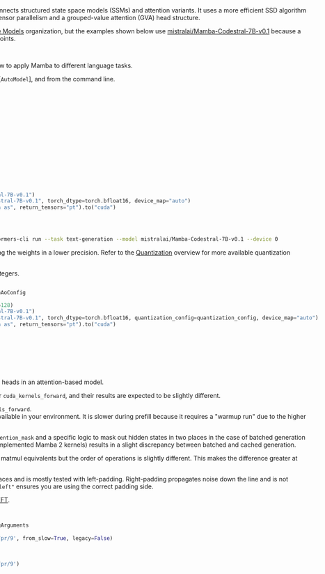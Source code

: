 <!--Copyright 2024 The HuggingFace Team. All rights reserved.

Licensed under the Apache License, Version 2.0 (the "License"); you may not use this file except in compliance with
the License. You may obtain a copy of the License at

http://www.apache.org/licenses/LICENSE-2.0

Unless required by applicable law or agreed to in writing, software distributed under the License is distributed on
an "AS IS" BASIS, WITHOUT WARRANTIES OR CONDITIONS OF ANY KIND, either express or implied. See the License for the
specific language governing permissions and limitations under the License.

⚠️ Note that this file is in Markdown but contain specific syntax for our doc-builder (similar to MDX) that may not be
rendered properly in your Markdown viewer.

-->

<div style="float: right;">
  <div class="flex flex-wrap space-x-1">
    <img alt="PyTorch" src="https://img.shields.io/badge/PyTorch-DE3412?style=flat&logo=pytorch&logoColor=white">
  </div>

# Mamba 2

[Mamba 2](https://huggingface.co/papers/2405.21060) is based on the state space duality (SSD) framework which connects structured state space models (SSMs) and attention variants. It uses a more efficient SSD algorithm that is 2-8x faster than Mamba and modifies the architecture to enable tensor parallelism and a grouped-value attention (GVA) head structure.

You can find all the original Mamba 2 checkpoints under the [State Space Models](https://huggingface.co/state-spaces) organization, but the examples shown below use [mistralai/Mamba-Codestral-7B-v0.1](https://huggingface.co/mistralai/Mamba-Codestral-7B-v0.1) because a Hugging Face implementation isn't supported yet for the original checkpoints.

> [!TIP]
> Click on the Mamba models in the right sidebar for more examples of how to apply Mamba to different language tasks.

The example below demonstrates how to generate text with [`Pipeline`], [`AutoModel`], and from the command line.

hfoptions id="usage">
<hfoption id="Pipeline">

```python
import torch
from transformers import pipeline

pipeline = pipeline(
    task="text-generation",
    model="mistralai/Mamba-Codestral-7B-v0.1",
    torch_dtype=torch.bfloat16,
    device=0
)
pipeline("Plants create energy through a process known as")
```

</hfoption>
<hfoption id="AutoModel">

```python
import torch  
from transformers import AutoModelForCausalLM, AutoTokenizer  

tokenizer = AutoTokenizer.from_pretrained("mistralai/Mamba-Codestral-7B-v0.1")
model = AutoModelForCausalLM.from_pretrained("mistralai/Mamba-Codestral-7B-v0.1", torch_dtype=torch.bfloat16, device_map="auto")  
input_ids = tokenizer("Plants create energy through a process known as", return_tensors="pt").to("cuda")  

output = model.generate(**input_ids)  
print(tokenizer.decode(output[0], skip_special_tokens=True))
```

</hfoption>
<hfoption id="transformers CLI">

```bash
echo -e "Plants create energy through a process known as" | transformers-cli run --task text-generation --model mistralai/Mamba-Codestral-7B-v0.1 --device 0
```

</hfoption>
</hfoptions>

Quantization reduces the memory burden of large models by representing the weights in a lower precision. Refer to the [Quantization](../quantization/overview) overview for more available quantization backends.

The example below uses [torchao](../quantization/torchao) to only quantize the weights to 4-bit integers.

```py
import torch
from transformers import AutoModelForCausalLM, AutoTokenizer, TorchAoConfig

quantization_config = TorchAoConfig("int4_weight_only", group_size=128)
tokenizer = AutoTokenizer.from_pretrained("mistralai/Mamba-Codestral-7B-v0.1")
model = AutoModelForCausalLM.from_pretrained("mistralai/Mamba-Codestral-7B-v0.1", torch_dtype=torch.bfloat16, quantization_config=quantization_config, device_map="auto")
input_ids = tokenizer("Plants create energy through a process known as", return_tensors="pt").to("cuda")

output = model.generate(**input_ids)
print(tokenizer.decode(output[0], skip_special_tokens=True))
```
## Notes

- Codestral Mamba has `groups=8` which are similar to the number of kv heads in an attention-based model.
- Codestral Mamba has two different forward passes, `torch_forward` or `cuda_kernels_forward`, and their results are expected to be slightly different.
  - `torch_forward` without compilation is 3-4x faster than `cuda_kernels_forward`.
  - `cuda_kernels_forward` uses the original CUDA kernels if they're available in your environment. It is slower during prefill because it requires a "warmup run" due to the higher CPU overhead (see [these](https://github.com/state-spaces/mamba/issues/389#issuecomment-2171755306) [comments](https://github.com/state-spaces/mamba/issues/355#issuecomment-2147597457) for more details).

- There are no positional embeddings in this model, but there is an `attention_mask` and a specific logic to mask out hidden states in two places in the case of batched generation (see this [comment](https://github.com/state-spaces/mamba/issues/66#issuecomment-1863563829) for more details). This (and the addition of the reimplemented Mamba 2 kernels) results in a slight discrepancy between batched and cached generation.
 
- The SSM algorithm heavily relies on tensor contractions, which have matmul equivalents but the order of operations is slightly different. This makes the difference greater at smaller precisions. 

- Hidden states that correspond to padding tokens is shutdown in 2 places and is mostly tested with left-padding. Right-padding propagates noise down the line and is not guaranteed to yield satisfactory results. `tokenizer.padding_side = "left"` ensures you are using the correct padding side.

- The example below demonstrates how to fine-tune Mamba 2 with [PEFT](https://huggingface.co/docs/peft).

```python 
from trl import SFTTrainer
from peft import LoraConfig
from transformers import AutoTokenizer, Mamba2ForCausalLM, TrainingArguments
model_id = 'mistralai/Mamba-Codestral-7B-v0.1'
tokenizer = AutoTokenizer.from_pretrained(model_id, revision='refs/pr/9', from_slow=True, legacy=False)
tokenizer.pad_token = tokenizer.eos_token
tokenizer.padding_side = "left" #enforce padding side left

model = Mamba2ForCausalLM.from_pretrained(model_id, revision='refs/pr/9')
dataset = load_dataset("Abirate/english_quotes", split="train")
# Without CUDA kernels, batch size of 2 occupies one 80GB device
# but precision can be reduced.
# Experiments and trials welcome!
training_args = TrainingArguments(
    output_dir="./results",
    num_train_epochs=3,
    per_device_train_batch_size=2,
    logging_dir='./logs',
    logging_steps=10,
    learning_rate=2e-3
)
lora_config =  LoraConfig(
        r=8,
        target_modules=["embeddings", "in_proj", "out_proj"],
        task_type="CAUSAL_LM",
        bias="none"
)
trainer = SFTTrainer(
    model=model,
    tokenizer=tokenizer,
    args=training_args,
    peft_config=lora_config,
    train_dataset=dataset,
    dataset_text_field="quote",
)
trainer.train()
```


## Mamba2Config

[[autodoc]] Mamba2Config

## Mamba2Model

[[autodoc]] Mamba2Model
    - forward

## Mamba2LMHeadModel

[[autodoc]] Mamba2ForCausalLM
    - forward
